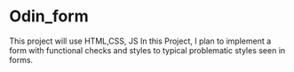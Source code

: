 # Odin_form
This project will use HTML,CSS, JS
In this Project, I plan to implement a form with functional checks and styles to typical problematic styles seen in forms. 